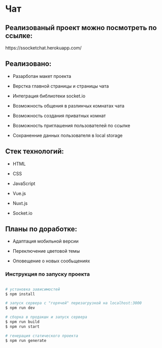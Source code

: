 <h1>Чат</h1>

<h2>Реализованый проект можно посмотреть по ссылке:</h2>
<p>https://ssocketchat.herokuapp.com/</p>

<h2>Реализовано:</h2>
<ul>
  <li><p>Разарботан макет проекта</p></li>
  <li><p>Верстка главной страницы и страницы чата</p></li>
  <li><p>Интеграция библиотеки socket.io</p></li>
  <li><p>Возможность общения в разлинчых комнатах чата</p></li>
  <li><p>Возможность создания приватных комнат</p></li>
  <li><p>Возможность приглашения пользователей по ссылке</p></li>
  <li><p>Сохраненние данных пользователя в local storage</p></li>
</ul>
<h2>Стек технологий:</h2>
<ul>
  <li><p>HTML</p></li>
  <li><p>CSS</p></li>
  <li><p>JavaScript</p></li>
  <li><p>Vue.js</p></li>
  <li><p>Nuxt.js</p></li>
  <li><p>Socket.io</p></li>
</ul>
<h2>Планы по доработке:</h2>
<ul>
  <li><p>Адаптация мобильной версии</p></li>
  <li><p>Переключение цветовой темы</p></li>
  <li><p>Оповещение о новых сообьщениях</p></li>
</ul>

### Инструкция по запуску проекта
```bash

# установка зависимостей
$ npm install

# запуск сервера с "горячей" перезагрузкой на localhost:3000
$ npm run dev

# сборка в продакшн и запуск сервера
$ npm run build
$ npm run start

# генерация статического проекта
$ npm run generate

```
